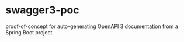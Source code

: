 # swagger3-poc
proof-of-concept for auto-generating OpenAPI 3 documentation from a Spring Boot project
